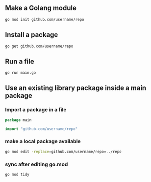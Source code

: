 ## Make a Golang module
```bash
go mod init github.com/username/repo
```

## Install a package
```bash
go get github.com/username/repo
```

## Run a file
```bash
go run main.go
```
## Use an existing library package inside a main package

### Import a package in a file
```go
package main

import "github.com/username/repo"
```
### make a local package available
```bash
go mod edit -replace=github.com/username/repo=../repo
```
### sync after editing go.mod
```bash
go mod tidy
```

